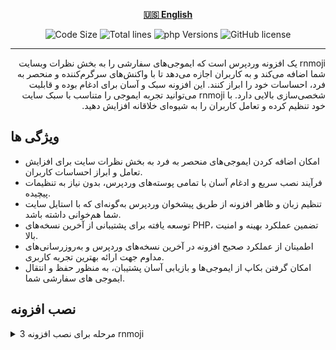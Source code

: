 <div align="center">

[**🇺🇸 English**](../../README.md)
</div>

<p align="center">
    <img src="https://img.shields.io/github/languages/code-size/robonamari/rnmoji?style=flat" alt="Code Size">
    <img src="https://tokei.rs/b1/github/robonamari/rnmoji?style=flat" alt="Total lines">
    <img src="https://img.shields.io/badge/php-%5E8.1-blue" alt="php Versions">
    <img src="https://img.shields.io/github/license/robonamari/rnmoji" alt="GitHub license">
</p>

---

<p dir="rtl">
rnmoji یک افزونه وردپرس است که ایموجی‌های سفارشی را به بخش نظرات وبسایت شما اضافه می‌کند و به کاربران اجازه می‌دهد تا با واکنش‌های سرگرم‌کننده و منحصر به فرد، احساسات خود را ابراز کنند. این افزونه سبک و آسان برای ادغام بوده و قابلیت شخصی‌سازی بالایی دارد. با rnmoji می‌توانید تجربه ایموجی را متناسب با سبک سایت خود تنظیم کرده و تعامل کاربران را به شیوه‌ای خلاقانه افزایش دهید.
</p>

## ویژگی ها
- امکان اضافه کردن ایموجی‌های منحصر به فرد به بخش نظرات سایت برای افزایش تعامل و ابراز احساسات کاربران.
- فرآیند نصب سریع و ادغام آسان با تمامی پوسته‌های وردپرس، بدون نیاز به تنظیمات پیچیده.
- تنظیم زبان و ظاهر افزونه از طریق پیشخوان وردپرس به‌گونه‌ای که با استایل سایت شما هم‌خوانی داشته باشد.
- توسعه یافته برای پشتیبانی از آخرین نسخه‌های PHP، تضمین عملکرد بهینه و امنیت بالا.
- اطمینان از عملکرد صحیح افزونه در آخرین نسخه‌های وردپرس و به‌روزرسانی‌های مداوم جهت ارائه بهترین تجربه کاربری.
- امکان گرفتن بکاپ از ایموجی‌ها و بازیابی آسان پشتیبان، به منظور حفظ و انتقال ایموجی های سفارشی شما.

## نصب افزونه
<details>
<summary>3 مرحله برای نصب افزونه rnmoji</summary>

### 1. دریافت فایل‌های افزونه

برای دانلود آخرین نسخه افزونه، به صفحه انتشارهای GitHub مراجعه کنید:  
🔗 [rnmoji - GitHub Releases](https://github.com/robonamari/rnmoji/releases)

### 2. آپلود در وردپرس و اجرا

وارد پیشخوان وردپرس شوید و از مسیر  
افزونه‌ها » افزودن افزونه » بارگذاری افزونه  
فایل ZIP افزونه را انتخاب و بارگذاری کنید، سپس آن را نصب و فعال کنید.

### انجام شد!
افزونه شما باید به طور کامل تنظیم شده و آماده اجرا باشد!

</details>

